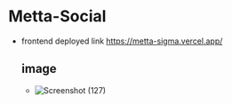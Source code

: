 # Metta-Social
- frontend deployed link
   https://metta-sigma.vercel.app/

  ## image
  - ![Screenshot (127)](https://github.com/mdasriya/metta/assets/110367868/89733a32-2466-4d63-b58f-469d44659125)


